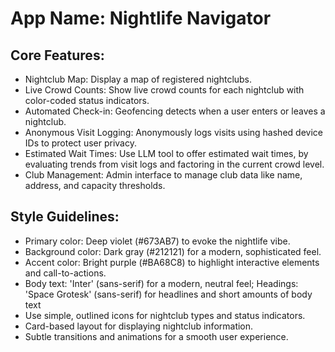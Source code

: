 # **App Name**: Nightlife Navigator

## Core Features:

- Nightclub Map: Display a map of registered nightclubs.
- Live Crowd Counts: Show live crowd counts for each nightclub with color-coded status indicators.
- Automated Check-in: Geofencing detects when a user enters or leaves a nightclub.
- Anonymous Visit Logging: Anonymously logs visits using hashed device IDs to protect user privacy.
- Estimated Wait Times: Use LLM tool to offer estimated wait times, by evaluating trends from visit logs and factoring in the current crowd level.
- Club Management: Admin interface to manage club data like name, address, and capacity thresholds.

## Style Guidelines:

- Primary color: Deep violet (#673AB7) to evoke the nightlife vibe.
- Background color: Dark gray (#212121) for a modern, sophisticated feel.
- Accent color: Bright purple (#BA68C8) to highlight interactive elements and call-to-actions.
- Body text: 'Inter' (sans-serif) for a modern, neutral feel; Headings: 'Space Grotesk' (sans-serif) for headlines and short amounts of body text
- Use simple, outlined icons for nightclub types and status indicators.
- Card-based layout for displaying nightclub information.
- Subtle transitions and animations for a smooth user experience.